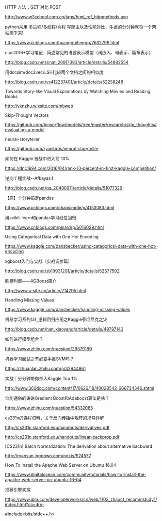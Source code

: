 HTTP 方法：GET 对比 POST

http://www.w3school.com.cn/tags/html_ref_httpmethods.asp

python采用 多进程/多线程/协程 写爬虫以及性能对比，牛逼的分分钟就将一个网站爬下来! 

https://www.cnblogs.com/huangguifeng/p/7632799.html

cips2016+学习笔记︱简述常见的语言表示模型（词嵌入、句表示、篇章表示）

http://blog.csdn.net/sinat_26917383/article/details/54882554

用docsim/doc2vec/LSH比较两个文档之间的相似度

http://blog.csdn.net/vs412237401/article/details/52238248

Towards Story-like Visual Explanations by Watching Movies and Reading Books

http://yknzhu.wixsite.com/mbweb

Skip-Thought Vectors

https://github.com/tensorflow/models/tree/master/research/skip_thoughts#evaluating-a-model

neural-storyteller

https://github.com/ryankiros/neural-storyteller

如何在 Kaggle 首战中进入前 10% 

https://dnc1994.com/2016/04/rank-10-percent-in-first-kaggle-competition/

逆向工程实战--Afkayas.1 

http://blog.csdn.net/qq_20480611/article/details/51077329

【原】十分钟搞定pandas

https://www.cnblogs.com/chaosimple/p/4153083.html

用scikit-learn和pandas学习线性回归

https://www.cnblogs.com/pinard/p/6016029.html

Using Categorical Data with One Hot Encoding

https://www.kaggle.com/dansbecker/using-categorical-data-with-one-hot-encoding

xgboost入门与实战（实战调参篇） 

http://blog.csdn.net/sb19931201/article/details/52577592


刷榜利器——XGBoost简介

http://www.a-site.cn/article/714295.html

Handling Missing Values

https://www.kaggle.com/dansbecker/handling-missing-values

机器学习系列(3)_逻辑回归应用之Kaggle泰坦尼克之灾 

http://blog.csdn.net/han_xiaoyang/article/details/49797143

如何进行模型组合？

https://www.zhihu.com/question/29679189

机器学习面试之有必要手推SVM吗？

https://zhuanlan.zhihu.com/p/32944961

实战｜分分钟带你杀入Kaggle Top 1%

http://www.360doc.com/content/17/0626/18/40028542_666734346.shtml

谁能通俗的讲讲Gradient Boost和Adaboost算法是啥？

https://www.zhihu.com/question/54332085

cs231n的课程资料，关于反向传播中矩阵的求导详解

http://cs231n.stanford.edu/handouts/derivatives.pdf

http://cs231n.stanford.edu/handouts/linear-backprop.pdf

[CS231n] Batch Normalization: The derivation about alternative backward 

http://ryansun.logdown.com/posts/524577

How To Install the Apache Web Server on Ubuntu 16.04 

https://www.digitalocean.com/community/tutorials/how-to-install-the-apache-web-server-on-ubuntu-16-04

推荐引擎初探

https://www.ibm.com/developerworks/cn/web/1103_zhaoct_recommstudy1/index.html?ca=drs-

#include<bits/stdc++.h>
